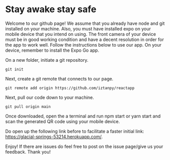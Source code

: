 # Stay awake stay safe

Welcome to our github page! We assume that you already have node and git installed on your machine. Also, you must have installed expo on your mobile device that you intend on using. The front camera of your device must be in good working condition and have a decent resolution in order for the app to work well. Follow the instructions below to use our app. On your device, remember to install the Expo Go app.

On a new folder, initiate a git repository.

```
git init
```

Next, create a git remote that connects to our page.

```
git remote add origin https://github.com/iztanpy/reactapp
```

Next, pull our code down to your machine.

```
git pull origin main
```

Once downloaded, open the a terminal and run npm start or yarn start and scan the generated QR code using your mobile device.

Do open up the following link before to facilitate a faster initial link: https://glacial-springs-53214.herokuapp.com/.

Enjoy! If there are issues do feel free to post on the issue page/give us your feedback. Thank you!
